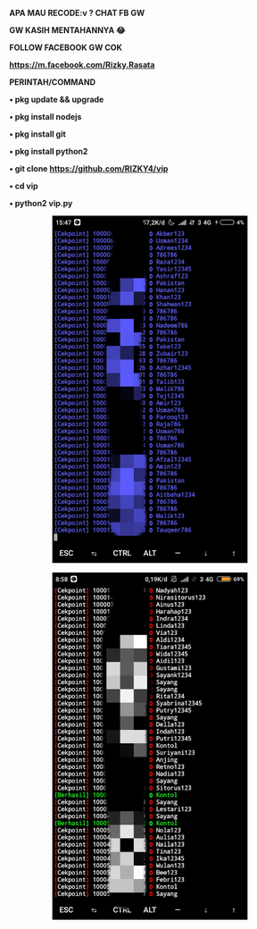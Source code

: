 <b><h>APA MAU RECODE:v ? CHAT FB GW 

GW KASIH MENTAHANNYA 😂

FOLLOW FACEBOOK GW COK

https://m.facebook.com/Rizky.Rasata

PERINTAH/COMMAND

• pkg update && upgrade

• pkg install nodejs

• pkg install git

• pkg install python2

• git clone https://github.com/RIZKY4/vip

• cd vip

• python2 vip.py

<p align="center">
  <img src="Screenshot_2020-06-11-15-47-16-431_com.termux.png" width="350" title="hover text">
</p>
<p align="center">
  <img src="ss2.jpg" width="350" title="hover text">
</p>
